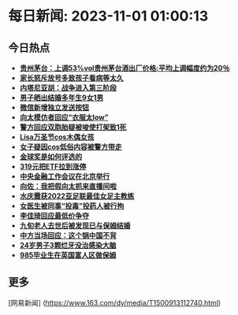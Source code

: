 
# 每日新闻: 2023-11-01 01:00:13
## 今日热点

- **[贵州茅台：上调53%vol贵州茅台酒出厂价格:平均上调幅度约为20％](https://www.163.com/search?keyword=%E8%B4%B5%E5%B7%9E%E8%8C%85%E5%8F%B0%EF%BC%9A%E4%B8%8A%E8%B0%8353%25vol%E8%B4%B5%E5%B7%9E%E8%8C%85%E5%8F%B0%E9%85%92%E5%87%BA%E5%8E%82%E4%BB%B7%E6%A0%BC+%E5%B9%B3%E5%9D%87%E4%B8%8A%E8%B0%83%E5%B9%85%E5%BA%A6%E7%BA%A6%E4%B8%BA20%EF%BC%85)**
- **[家长怒斥放号多致孩子看病等太久](https://www.163.com/search?keyword=%E5%AE%B6%E9%95%BF%E6%80%92%E6%96%A5%E6%94%BE%E5%8F%B7%E5%A4%9A%E8%87%B4%E5%AD%A9%E5%AD%90%E7%9C%8B%E7%97%85%E7%AD%89%E5%A4%AA%E4%B9%85)**
- **[内塔尼亚胡：战争进入第三阶段](https://www.163.com/search?keyword=%E5%86%85%E5%A1%94%E5%B0%BC%E4%BA%9A%E8%83%A1%EF%BC%9A%E6%88%98%E4%BA%89%E8%BF%9B%E5%85%A5%E7%AC%AC%E4%B8%89%E9%98%B6%E6%AE%B5)**
- **[男子晒出结婚多年生9女1男](https://www.163.com/search?keyword=%E7%94%B7%E5%AD%90%E6%99%92%E5%87%BA%E7%BB%93%E5%A9%9A%E5%A4%9A%E5%B9%B4%E7%94%9F9%E5%A5%B31%E7%94%B7)**
- **[微信新增独立发送按钮](https://www.163.com/search?keyword=%E5%BE%AE%E4%BF%A1%E6%96%B0%E5%A2%9E%E7%8B%AC%E7%AB%8B%E5%8F%91%E9%80%81%E6%8C%89%E9%92%AE)**
- **[向太模仿者回应“衣服太low”](https://www.163.com/search?keyword=%E5%90%91%E5%A4%AA%E6%A8%A1%E4%BB%BF%E8%80%85%E5%9B%9E%E5%BA%94%E2%80%9C%E8%A1%A3%E6%9C%8D%E5%A4%AAlow%E2%80%9D)**
- **[警方回应双胞胎疑被唆使打架致1死](https://www.163.com/search?keyword=%E8%AD%A6%E6%96%B9%E5%9B%9E%E5%BA%94%E5%8F%8C%E8%83%9E%E8%83%8E%E7%96%91%E8%A2%AB%E5%94%86%E4%BD%BF%E6%89%93%E6%9E%B6%E8%87%B41%E6%AD%BB)**
- **[Lisa万圣节cos木偶女孩](https://www.163.com/search?keyword=Lisa%E4%B8%87%E5%9C%A3%E8%8A%82cos%E6%9C%A8%E5%81%B6%E5%A5%B3%E5%AD%A9)**
- **[女子疑因cos低俗内容被警方带走](https://www.163.com/search?keyword=%E5%A5%B3%E5%AD%90%E7%96%91%E5%9B%A0cos%E4%BD%8E%E4%BF%97%E5%86%85%E5%AE%B9%E8%A2%AB%E8%AD%A6%E6%96%B9%E5%B8%A6%E8%B5%B0)**
- **[金球奖是如何评选的](https://www.163.com/search?keyword=%E9%87%91%E7%90%83%E5%A5%96%E6%98%AF%E5%A6%82%E4%BD%95%E8%AF%84%E9%80%89%E7%9A%84)**
- **[319元把ETF拉到涨停](https://www.163.com/search?keyword=319%E5%85%83%E6%8A%8AETF%E6%8B%89%E5%88%B0%E6%B6%A8%E5%81%9C)**
- **[中央金融工作会议在北京举行](https://www.163.com/search?keyword=%E4%B8%AD%E5%A4%AE%E9%87%91%E8%9E%8D%E5%B7%A5%E4%BD%9C%E4%BC%9A%E8%AE%AE%E5%9C%A8%E5%8C%97%E4%BA%AC%E4%B8%BE%E8%A1%8C)**
- **[向佐：我把假向太抓来直播间啦](https://www.163.com/search?keyword=%E5%90%91%E4%BD%90%EF%BC%9A%E6%88%91%E6%8A%8A%E5%81%87%E5%90%91%E5%A4%AA%E6%8A%93%E6%9D%A5%E7%9B%B4%E6%92%AD%E9%97%B4%E5%95%A6)**
- **[水庆霞获2022亚足联最佳女足主教练](https://www.163.com/search?keyword=%E6%B0%B4%E5%BA%86%E9%9C%9E%E8%8E%B72022%E4%BA%9A%E8%B6%B3%E8%81%94%E6%9C%80%E4%BD%B3%E5%A5%B3%E8%B6%B3%E4%B8%BB%E6%95%99%E7%BB%83)**
- **[女医生被同事“投毒”投药人被行拘](https://www.163.com/search?keyword=%E5%A5%B3%E5%8C%BB%E7%94%9F%E8%A2%AB%E5%90%8C%E4%BA%8B%E2%80%9C%E6%8A%95%E6%AF%92%E2%80%9D%E6%8A%95%E8%8D%AF%E4%BA%BA%E8%A2%AB%E8%A1%8C%E6%8B%98)**
- **[李佳琦回应最低价争夺](https://www.163.com/search?keyword=%E6%9D%8E%E4%BD%B3%E7%90%A6%E5%9B%9E%E5%BA%94%E6%9C%80%E4%BD%8E%E4%BB%B7%E4%BA%89%E5%A4%BA)**
- **[九旬老人去世后被发现已与保姆结婚](https://www.163.com/search?keyword=%E4%B9%9D%E6%97%AC%E8%80%81%E4%BA%BA%E5%8E%BB%E4%B8%96%E5%90%8E%E8%A2%AB%E5%8F%91%E7%8E%B0%E5%B7%B2%E4%B8%8E%E4%BF%9D%E5%A7%86%E7%BB%93%E5%A9%9A)**
- **[中方当场回应：这个锅中国不背](https://www.163.com/search?keyword=%E4%B8%AD%E6%96%B9%E5%BD%93%E5%9C%BA%E5%9B%9E%E5%BA%94%EF%BC%9A%E8%BF%99%E4%B8%AA%E9%94%85%E4%B8%AD%E5%9B%BD%E4%B8%8D%E8%83%8C)**
- **[24岁男子3颗烂牙没治感染大脑](https://www.163.com/search?keyword=24%E5%B2%81%E7%94%B7%E5%AD%903%E9%A2%97%E7%83%82%E7%89%99%E6%B2%A1%E6%B2%BB%E6%84%9F%E6%9F%93%E5%A4%A7%E8%84%91)**
- **[985毕业生在英国富人区做保姆](https://www.163.com/search?keyword=985%E6%AF%95%E4%B8%9A%E7%94%9F%E5%9C%A8%E8%8B%B1%E5%9B%BD%E5%AF%8C%E4%BA%BA%E5%8C%BA%E5%81%9A%E4%BF%9D%E5%A7%86)**

## 更多
[网易新闻] (https://www.163.com/dy/media/T1500913112740.html)
